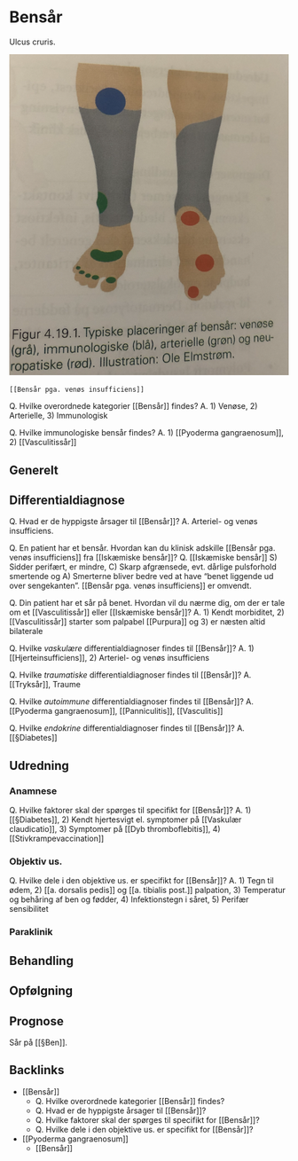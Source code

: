 # Bensår
Ulcus cruris.

![](BearImages/C1C47096-5A13-4BC6-BDC6-CC0F126EA691-62499-00007BA30DD2A745/23B8BF26-1E95-4DCD-AEBC-34722EB6CB27.png)

	[[Bensår pga. venøs insufficiens]]

Q. Hvilke overordnede kategorier [[Bensår]] findes?
A. 1) Venøse, 2) Arterielle, 3) Immunologisk

Q. Hvilke immunologiske bensår findes?
A. 1) [[Pyoderma gangraenosum]], 2) [[Vasculitissår]]

## Generelt

## Differentialdiagnose
Q. Hvad er de hyppigste årsager til [[Bensår]]?
A. Arteriel- og venøs insufficiens.

Q. En patient har et bensår. Hvordan kan du klinisk adskille [[Bensår pga. venøs insufficiens]] fra [[Iskæmiske bensår]]?
Q. [[Iskæmiske bensår]] S) Sidder perifært, er mindre, C) Skarp afgrænsede, evt. dårlige pulsforhold smertende og A) Smerterne bliver bedre ved at have “benet liggende ud over sengekanten”. [[Bensår pga. venøs insufficiens]] er omvendt.

Q. Din patient har et sår på benet. Hvordan vil du nærme dig, om der er tale om et  [[Vasculitissår]] eller [[Iskæmiske bensår]]?
A. 1) Kendt morbiditet, 2) [[Vasculitissår]] starter som palpabel [[Purpura]] og 3) er næsten altid bilaterale

Q. Hvilke *vaskulære* differentialdiagnoser findes til [[Bensår]]?
A. 1) [[Hjerteinsufficiens]], 2) Arteriel- og venøs insufficiens

Q. Hvilke *traumatiske* differentialdiagnoser findes til [[Bensår]]?
A. [[Tryksår]], Traume

Q. Hvilke *autoimmune* differentialdiagnoser findes til [[Bensår]]?
A. [[Pyoderma gangraenosum]], [[Panniculitis]], [[Vasculitis]] 

Q. Hvilke *endokrine* differentialdiagnoser findes til [[Bensår]]?
A. [[§Diabetes]]


## Udredning
### Anamnese
Q. Hvilke faktorer skal der spørges til specifikt for [[Bensår]]?
A. 1) [[§Diabetes]], 2) Kendt hjertesvigt el. symptomer på [[Vaskulær claudicatio]], 3) Symptomer på [[Dyb thromboflebitis]], 4) [[Stivkrampevaccination]]

### Objektiv us.
Q. Hvilke dele i den objektive us. er specifikt for [[Bensår]]?
A. 1) Tegn til ødem, 2) [[a. dorsalis pedis]] og [[a. tibialis post.]] palpation, 3) Temperatur og behåring af ben og fødder, 4) Infektionstegn i såret, 5) Perifær sensibilitet

### Paraklinik

## Behandling


## Opfølgning


## Prognose













Sår på [[§Ben]].

## Backlinks
* [[Bensår]]
	* Q. Hvilke overordnede kategorier [[Bensår]] findes?
	* Q. Hvad er de hyppigste årsager til [[Bensår]]?
	* Q. Hvilke faktorer skal der spørges til specifikt for [[Bensår]]?
	* Q. Hvilke dele i den objektive us. er specifikt for [[Bensår]]?
* [[Pyoderma gangraenosum]]
	* [[Bensår]]

<!-- #anki/tag/med/Derma #anki/deck/Medicine #anki/tag/med/Endocrinology -->

<!-- {BearID:953966BA-1719-4021-956E-5C1ECBDFB9DD-21842-00003B92965B44E5} -->
